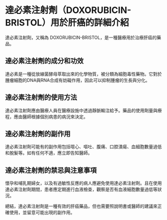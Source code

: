 # 達必素注射劑（DOXORUBICIN-BRISTOL）用於肝癌的詳細介紹

達必素注射劑，又稱為 DOXORUBICIN-BRISTOL，是一種醫療用於治療肝癌的藥品。

## 達必素注射劑的成分和功效

達必素是一種從放線菌酵母萃取出來的化學物質，被分類為細胞毒性藥物。它對於腫瘤細胞的DNA與RNA合成有妨礙作用，因此可以抑制腫瘤的生長與分化。

## 達必素注射劑的使用方法

達必素注射劑應由醫療人員在醫療設施中透過靜脈輸注給予。藥品的使用劑量與療程，應由醫師根據個別病患的病況來決定。

## 達必素注射劑的副作用

達必素注射劑可能有的副作用包括噁心、嘔吐、腹痛、口腔潰瘍、血細胞數量過低和脫髮等。如有任何不適，應立即告知醫師。

## 達必素注射劑的禁忌與注意事項

懷孕和哺乳期婦女，以及有過敏性反應的病人應避免使用達必素注射劑。且在使用達必素注射劑期間，患者應定期進行血液檢查，觀察是否有血液細胞數量過低等狀況。

總結，達必素注射劑是一種有效的肝癌藥品，但也需要照說明書或醫師的建議來正確使用，並留意可能出現的副作用。
